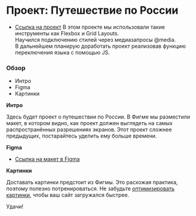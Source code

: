 # Проект: Путешествие по России
 
 * [Ссылка на проект](https://renatibragimov1987.github.io/russian-travel/index.html)
 В этом проекте мы использовали такие инструменты как Flexbox и Grid Layouts.  
 Научился подключению стилей через медиазапросы @media.  
 В дальнейшем планирую доработать проект реализовав функцию переключения языка с помощью JS.
### Обзор
* Интро
* Figma
* Картинки

**Интро**

Здесь будет проект о путешествии по России.
В Фигме мы разместили макет, в котором видно, как проект должен выглядеть на самых распространённых разрешениях экранов.
Этот проект сложнее предыдущих, постарайтесь уделить ему больше времени.

**Figma**

* [Ссылка на макет в Figma](https://www.figma.com/file/5S2WSbEFL6awjVWJ0NWL8Q/Sprint-3_-Russia-_-desktop-mobile?node-id=28503%3A0)

**Картинки**

Доставать картинки предстоит из Фигмы. Это расхожая практика, поэтому полезно потренироваться.
Не забудьте [оптимизировать картинки](https://tinypng.com/), чтобы ваш сайт загружался быстрее.

Удачи!

